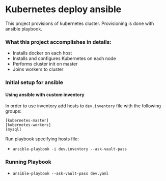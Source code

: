 # Kubernetes deploy ansible

This project  provisions of kubernetes cluster. Provisioning is done with ansible playbook.

### What this project accomplishes in details:
- Installs docker on each host
- Installs and configures Kubernetes on each node
- Performs cluster init on master
- Joins workers to cluster




### Initial setup for ansible

#### Using ansible with custom inventory
In order to use inventory add hosts to `dev.inventory` file with the following groups:
```
[kubernetes-master]
[kubernetes-workers]
[mysql]
```

Run playbook specifying hosts file:
- `ansible-playbook -i dev.inventory --ask-vault-pass`

### Running Playbook
- `ansible-playbook --ask-vault-pass dev.yaml`
